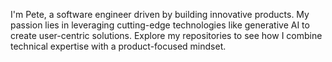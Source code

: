I'm Pete, a software engineer driven by building innovative products. My passion lies in leveraging cutting-edge technologies like generative AI to create user-centric solutions.  Explore my repositories to see how I combine technical expertise with a product-focused mindset.



<!---
petewilburn/petewilburn is a ✨ special ✨ repository because its `README.md` (this file) appears on your GitHub profile.
You can click the Preview link to take a look at your changes.
--->
